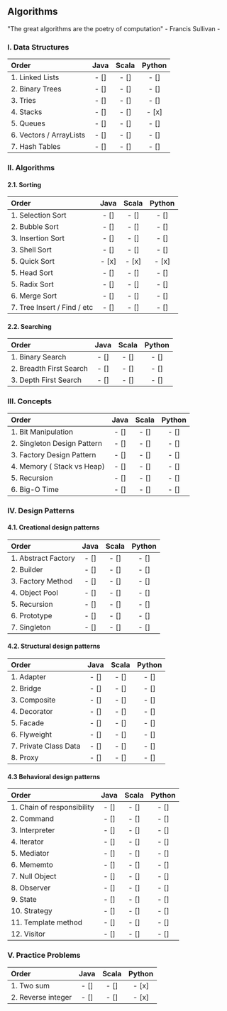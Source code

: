 ## Algorithms

"The great algorithms are the poetry of computation" - Francis Sullivan -

### I. Data Structures
| Order                         |Java|Scala|Python|
|:------------------------------|:--:|:---:|:----:|
| 1. Linked Lists               | - [] | - [] | - [] |
| 2. Binary Trees               | - [] | - [] | - [] |
| 3. Tries                      | - [] | - [] | - [] |
| 4. Stacks                     | - [] | - [] | - [x] |
| 5. Queues                     | - [] | - [] | - [] |
| 6. Vectors / ArrayLists       | - [] | - [] | - [] |
| 7. Hash Tables                | - [] | - [] | - [] |

### II. Algorithms
#### 2.1. Sorting
| Order                         |Java|Scala|Python|
|:------------------------------|:--:|:---:|:----:|
| 1. Selection Sort             | - [] | - [] | - [] |
| 2. Bubble Sort                | - [] | - [] | - [] |
| 3. Insertion Sort             | - [] | - [] | - [] |
| 3. Shell Sort                 | - [] | - [] | - [] |
| 5. Quick Sort                 | - [x] | - [x] | - [x] |
| 5. Head Sort                  | - [] | - [] | - [] |
| 5. Radix Sort                 | - [] | - [] | - [] |
| 6. Merge Sort                 | - [] | - [] | - [] |
| 7. Tree Insert / Find / etc   | - [] | - [] | - [] |  

#### 2.2. Searching
| Order                         |Java|Scala|Python|
|:------------------------------|:--:|:---:|:----:|
| 1. Binary Search               | - [] | - [] | - [] |
| 2. Breadth First Search        | - [] | - [] | - [] |
| 3. Depth First Search          | - [] | - [] | - [] |

### III. Concepts
| Order                         |Java|Scala|Python|
|:------------------------------|:--:|:---:|:----:|
| 1. Bit Manipulation            | - [] | - [] | - [] |
| 2. Singleton Design Pattern    | - [] | - [] | - [] |
| 3. Factory Design Pattern      | - [] | - [] | - [] |
| 4. Memory ( Stack vs Heap)     | - [] | - [] | - [] |
| 5. Recursion                   | - [] | - [] | - [] |
| 6. Big-O Time                  | - [] | - [] | - [] |

### IV. Design Patterns
#### 4.1. Creational design patterns
| Order                         |Java|Scala|Python|
|:------------------------------|:--:|:---:|:----:|
| 1. Abstract Factory           | - [] | - [] | - [] |
| 2. Builder                    | - [] | - [] | - [] |
| 3. Factory Method             | - [] | - [] | - [] |
| 4. Object Pool                | - [] | - [] | - [] |
| 5. Recursion                  | - [] | - [] | - [] |
| 6. Prototype                  | - [] | - [] | - [] |
| 7. Singleton                  | - [] | - [] | - [] |

#### 4.2. Structural design patterns
| Order                         |Java|Scala|Python|
|:------------------------------|:--:|:---:|:----:|
| 1. Adapter                    | - [] | - [] | - [] |
| 2. Bridge                     | - [] | - [] | - [] |
| 3. Composite                  | - [] | - [] | - [] |
| 4. Decorator                  | - [] | - [] | - [] |
| 5. Facade                     | - [] | - [] | - [] |
| 6. Flyweight                  | - [] | - [] | - [] |
| 7. Private Class Data         | - [] | - [] | - [] |
| 8. Proxy                      | - [] | - [] | - [] |

#### 4.3 Behavioral design patterns
| Order                         |Java|Scala|Python|
|:------------------------------|:--:|:---:|:----:|
| 1. Chain of responsibility    | - [] | - [] | - [] |
| 2. Command                    | - [] | - [] | - [] |
| 3. Interpreter                | - [] | - [] | - [] |
| 4. Iterator                   | - [] | - [] | - [] |
| 5. Mediator                   | - [] | - [] | - [] |
| 6. Mememto                    | - [] | - [] | - [] |
| 7. Null Object                | - [] | - [] | - [] |
| 8. Observer                   | - [] | - [] | - [] |
| 9. State                      | - [] | - [] | - [] |
| 10. Strategy                  | - [] | - [] | - [] |
| 11. Template method           | - [] | - [] | - [] |
| 12. Visitor                   | - [] | - [] | - [] |

### V. Practice Problems
| Order                         |Java|Scala|Python|
|:------------------------------|:--:|:---:|:----:|
| 1. Two sum                    | - [] | - [] | - [x] |
| 2. Reverse integer            | - [] | - [] | - [x] |
